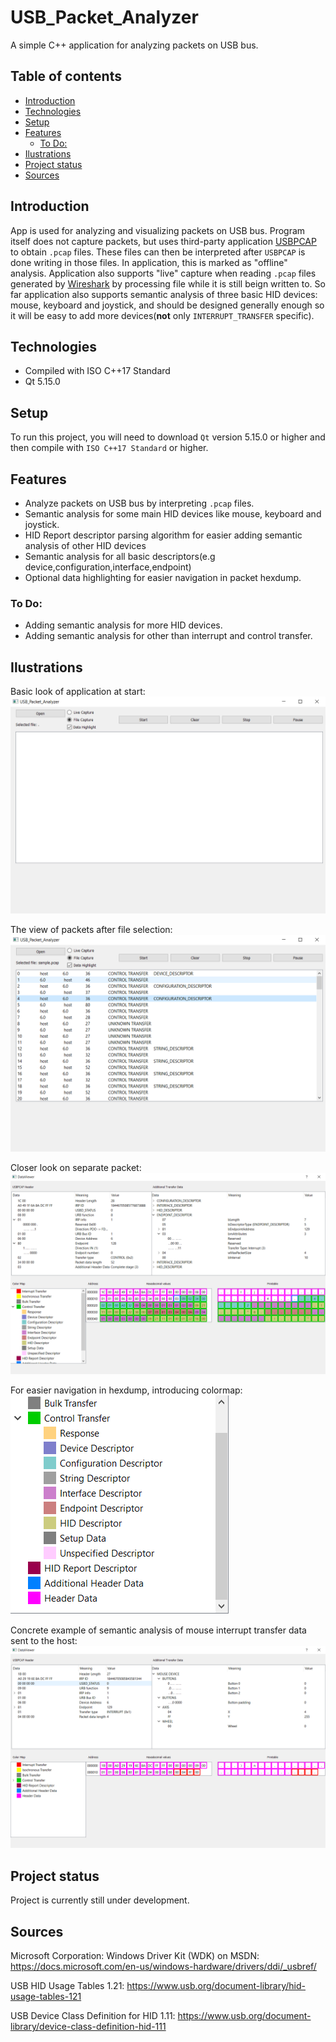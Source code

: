 # USB_Packet_Analyzer
A simple C++ application for analyzing packets on USB bus.

## Table of contents
  * [Introduction](#introduction)
  * [Technologies](#technologies)
  * [Setup](#setup)
  * [Features](#features)
    + [To Do:](#to-do)
  * [Ilustrations](#ilustrations)
  * [Project status](#project-status)
  * [Sources](#sources)

## Introduction
App is used for analyzing and visualizing packets on USB bus. Program itself does not capture packets, but uses third-party application [USBPCAP](https://desowin.org/usbpcap/)
to obtain `.pcap` files. These files can then be interpreted after `USBPCAP` is done writing in those files. In application, this is marked as "offline" analysis. Application
also supports "live" capture when reading `.pcap` files generated by [Wireshark](https://www.wireshark.org/) by processing file while it is still beign written to.
So far application also supports semantic analysis of three basic HID devices: mouse, keyboard and joystick, and should be designed generally enough so it will be easy to add more
devices(**not** only `INTERRUPT_TRANSFER` specific).

## Technologies
* Compiled with ISO C++17 Standard
* Qt 5.15.0

## Setup
To run this project, you will need to download `Qt` version 5.15.0 or higher and then compile with `ISO C++17 Standard` or higher.

## Features
* Analyze packets on USB bus by interpreting `.pcap` files.
* Semantic analysis for some main HID devices like mouse, keyboard and joystick.
* HID Report descriptor parsing algorithm for easier adding semantic analysis of other HID devices
* Semantic analysis for all basic descriptors(e.g device,configuration,interface,endpoint)
* Optional data highlighting for easier navigation in packet hexdump.
### To Do:
* Adding semantic analysis for more HID devices.
* Adding semantic analysis for other than interrupt and control transfer.

## Ilustrations
Basic look of application at start: ![Basic](./Images/BasicLook.PNG)

The view of packets after file selection: ![Packets](./Images/ListViewLook.PNG)

Closer look on separate packet: ![ConcretePacket](./Images/FullConfigDesc.PNG)

For easier navigation in hexdump, introducing colormap: ![ColorMap](./Images/ColorMapPNG.PNG)

Concrete example of semantic analysis of mouse interrupt transfer data sent to the host: ![MouseExample](./Images/MouseView.PNG)

## Project status
Project is currently still under development.

## Sources
Microsoft Corporation: Windows Driver Kit (WDK) on MSDN: https://docs.microsoft.com/en-us/windows-hardware/drivers/ddi/_usbref/

USB HID Usage Tables 1.21: https://www.usb.org/document-library/hid-usage-tables-121

USB Device Class Definition for HID 1.11: https://www.usb.org/document-library/device-class-definition-hid-111
